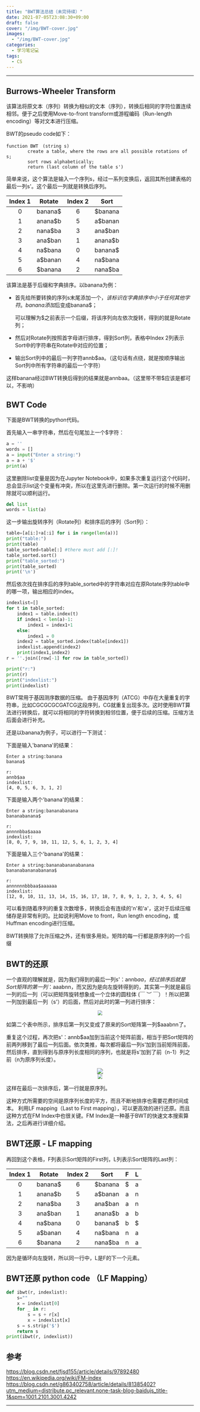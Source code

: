 ```yaml
---
title: "BWT算法总结（未完待续）"
date: 2021-07-05T23:08:30+09:00
draft: false
cover: "/img/BWT-cover.jpg"
images: 
  - "/img/BWT-cover.jpg"
categories:
  - 学习笔记💻
tags:
  - CS
---
```


---

<!--more-->

## Burrows-Wheeler Transform

该算法将原文本（序列）转换为相似的文本（序列），转换后相同的字符位置连续相邻。便于之后使用Move-to-front transform或游程编码（Run-length encoding）等对文本进行压缩。

BWT的pseudo code如下：

```
function BWT　(string s)
		create a table, where the rows are all possible rotations of s;
		sort rows alphabetically;
		return (last column of the table s')
```

简单来说，这个算法是输入一个序列s，经过一系列变换后，返回其所创建表格的最后一列s'。这个最后一列就是转换后序列。

| Index 1  | Rotate  | Index 2 | Sort |
| :----:  | :----:  | :----:  | :----:  |
| 0 | banana$ |	6 | $banana |
| 1	| anana$b | 5 | a$banan |
| 2	| nana$ba |	3 | ana$ban |
| 3	| ana$ban | 1 | anana$b |
| 4	| na$bana | 0 | banana$ |
| 5	| a$banan |	4 | na$bana |
| 6	| $banana | 2 | nana$ba | 

该算法是基于后缀和字典排序。以banana为例：

- 首先给所要转换的序列s末尾添加一个$，该标识在字典排序中小于任何其他字符。banana添加$后变成banana$；

    可以理解为$之前表示一个后缀，将该序列向左依次旋转，得到的就是Rotate列；

- 然后对Rotate列按照首字母进行排序，得到Sort列，表格中Index 2列表示Sort中的字符串在Rotate中对应的位置；
- 输出Sort列中的最后一列字符annb$aa。（这句话有点绕，就是按顺序输出Sort列中所有字符串的最后一个字符）

这样banana经过BWT转换后得到的结果就是annbaa。（这里带不带$应该是都可以，不影响）

## BWT Code

下面是BWT转换的python代码。

首先输入一串字符串，然后在句尾加上一个$字符：

```python
a = ''
words = []
a = input("Enter a string:")
a = a + '$'
print(a)
```

这里删除list变量是因为在Jupyter Notebook中，如果多次重复运行这个代码时，总会显示list这个变量有冲突，所以在这里先进行删除。第一次运行的时候不用删除就可以顺利运行。

```python
del list
words = list(a)
```

这一步输出旋转序列（Rotate列）和排序后的序列（Sort列）：

```python
table=[a[i:]+a[:i] for i in range(len(a))]
print("table:")
print(table)
table_sorted=table[:] #there must add [:]!
table_sorted.sort()
print("table_sorted:")
print(table_sorted)
print('\n')
```

然后依次找在排序后的序列table_sorted中的字符串对应在原Rotate序列table中的哪一项，输出相应的index。

```python
indexlist=[]
for t in table_sorted:
    index1 = table.index(t)
    if index1 < len(a)-1:
        index1 = index1+1
    else:
        index1 = 0
    index2 = table_sorted.index(table[index1])
    indexlist.append(index2)
    print(index1,index2)
r = ''.join([row[-1] for row in table_sorted])

print("r:")
print(r)
print("indexlist:")
print(indexlist)
```

BWT常用于基因测序数据的压缩。
由于基因序列（ATCG）中存在大量重复的字符串，比如CGCGCGCGATCG这段序列，CG就重复出现多次。这时使用BWT算法进行转换后，就可以将相同的字符转换到相邻位置，便于后续的压缩。压缩方法后面会进行补充。

还是以banana为例子，可以进行一下测试：

下面是输入'banana'的结果：
```
Enter a string:banana
banana$
```

```
r:
annb$aa
indexlist:
[4, 0, 5, 6, 3, 1, 2]
```
下面是输入两个'banana'的结果：
```
Enter a string:bananabanana
bananabanana$
```

```
r:
annnnbba$aaaa
indexlist:
[8, 0, 7, 9, 10, 11, 12, 5, 6, 1, 2, 3, 4]
```
下面是输入三个'banana'的结果：
```
Enter a string:bananabananabanana
bananabananabanana$
```

```
r:
annnnnnbbbaa$aaaaaa
indexlist:
[12, 0, 10, 11, 13, 14, 15, 16, 17, 18, 7, 8, 9, 1, 2, 3, 4, 5, 6]
```
可以看到随着序列的重复次数增多，转换后会有连续的'n'和'a'，这对于后续压缩储存是非常有利的。比如说利用Move to front，Run length encoding，或Huffman encoding进行压缩。

BWT转换除了允许压缩之外，还有很多用处。矩阵的每一行都是原序列的一个后缀

## BWT的还原

一个直观的理解就是，因为我们得到的最后一列s'：annb$aa，经过排序后就是Sort矩阵的第一列：$aaabnn，而又因为是向左旋转得到的，其实第一列就是最后一列的后一列（可以把矩阵旋转想象成一个立体的圆柱体 (￣ ︶ ￣）！所以把第一列加到最后一列（s'）的后面，然后对此时的第一列进行排序：

<div align=center>
<img src=/img/BWT/bwt1.png style="zoom:80%;"/>
</div>  

如第二个表中所示，排序后第一列又变成了原来的Sort矩阵第一列$aaabnn了。

重复这个过程，再次把s'：annb$aa加到当前这个矩阵前面，相当于把Sort矩阵的前两列移到了最后一列后面。依次类推，每次都将最后一列s'加到当前矩阵前面，然后排序，直到得到与原序列长度相同的序列，也就是将s'加到了前（n-1）列之前（n为原序列长度）。

<div align=center>
<img src=/img/BWT/bwt2.png />
</div>  
<div align=center>
<img src=/img/BWT/bwt3.png style="zoom:80%;"/>
</div>  

这样在最后一次排序后，第一行就是原序列。

这种方式所需要的空间是原序列长度的平方，而且不断地排序也需要花费时间成本。
利用LF mapping（Last to First mapping），可以更高效的进行还原。而且这种方式在FM Index中也很关键。FM Index是一种基于BWT的快速文本搜索算法，之后再进行详细介绍。

## BWT还原 - LF mapping

再回到这个表格，F列表示Sort矩阵的First列，L列表示Sort矩阵的Last列：

| Index 1 | Rotate | Index 2 | Sort | F | L |
| :-: | :----: | :-: | :----: | :-: | :-: |
| 0 | banana$ |	6 | $banana | $ | a |
| 1	| anana$b | 5 | a$banan | a | n |
| 2	| nana$ba |	3 | ana$ban | a | n |
| 3	| ana$ban | 1 | anana$b | a | b |
| 4	| na$bana | 0 | banana$ | b | $ |
| 5	| a$banan |	4 | na$bana | n | a |
| 6	| $banana | 2 | nana$ba | n | a |

因为是循环向左旋转，所以同一行中，L是F的下一个元素。


## BWT还原 python code （LF Mapping）
```python
def ibwt(r, indexlist):
    s=""
    x = indexlist[0]
    for _ in r:
        s = s + r[x]
        x = indexlist[x]
    s = s.strip('$')
    return s
print(ibwt(r, indexlist))
```




## 参考

<https://blog.csdn.net/fjsd155/article/details/97892480>
<https://en.wikipedia.org/wiki/FM-index>
<https://blog.csdn.net/g863402758/article/details/81385402?utm_medium=distribute.pc_relevant.none-task-blog-baidujs_title-1&spm=1001.2101.3001.4242>

---